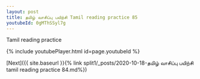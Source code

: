 ```yaml
---
layout: post
title: தமிழ் வாசிப்பு பயிற்சி Tamil reading practice 85
youtubeId: 0gMThSSyl7g
---
```

 
 
Tamil reading practice
 
 
 
 
 


{% include youtubePlayer.html id=page.youtubeId %}
 
[Next]({{ site.baseurl }}{% link  split1/_posts/2020-10-18-தமிழ் வாசிப்பு பயிற்சி tamil reading practice 84.md%})
 
